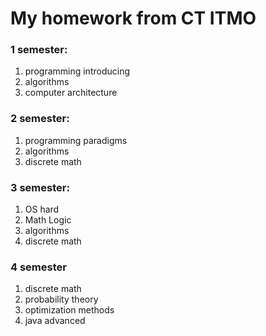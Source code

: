 # My homework from CT ITMO
### 1 semester:
1) programming introducing
2) algorithms
3) computer architecture
### 2 semester:
1) programming paradigms
2) algorithms
3) discrete math
### 3 semester:
1) OS hard
2) Math Logic
3) algorithms
4) discrete math
### 4 semester
1) discrete math
2) probability theory
3) optimization methods
4) java advanced
